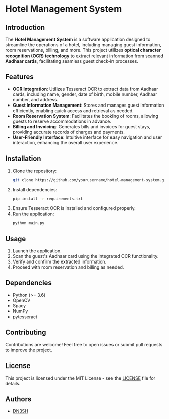 # Hotel Management System

## Introduction
The **Hotel Management System** is a software application designed to streamline the operations of a hotel, including managing guest information, room reservations, billing, and more. This project utilizes __optical character recognition (OCR) technology__ to extract relevant information from scanned __Aadhaar cards__, facilitating seamless guest check-in processes.

## Features
- **OCR Integration**: Utilizes Tesseract OCR to extract data from Aadhaar cards, including name, gender, date of birth, mobile number, Aadhaar number, and address.
- **Guest Information Management**: Stores and manages guest information efficiently, enabling quick access and retrieval as needed.
- **Room Reservation System**: Facilitates the booking of rooms, allowing guests to reserve accommodations in advance.
- **Billing and Invoicing**: Generates bills and invoices for guest stays, providing accurate records of charges and payments.
- **User-Friendly Interface**: Intuitive interface for easy navigation and user interaction, enhancing the overall user experience.

## Installation
1. Clone the repository:
   ```bash
   git clone https://github.com/yourusername/hotel-management-system.git
   ```
2. Install dependencies:
   ```bash
   pip install -r requirements.txt
   ```
3. Ensure Tesseract OCR is installed and configured properly.
4. Run the application:
   ```bash
   python main.py
   ```

## Usage
1. Launch the application.
2. Scan the guest's Aadhaar card using the integrated OCR functionality.
3. Verify and confirm the extracted information.
4. Proceed with room reservation and billing as needed.

## Dependencies
- Python (>= 3.6)
- OpenCV
- Spacy
- NumPy
- pytesseract

## Contributing
Contributions are welcome! Feel free to open issues or submit pull requests to improve the project.

## License
This project is licensed under the MIT License - see the [LICENSE](LICENSE) file for details.

## Authors
- [DN3SH](https://github.com/DN3SH)